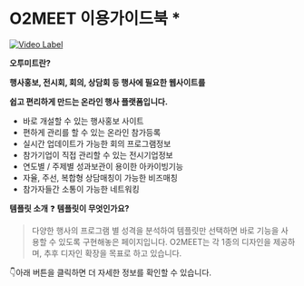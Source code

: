 # O2MEET 이용가이드북 *

[![Video Label](http://img.youtube.com/vi/Q4e_IqrTERQ?si=7DqJz2eu2J9bKeZu/0.jpg)](https://youtu.be/Q4e_IqrTERQ?si=7DqJz2eu2J9bKeZu)

**오투미트란?**

**행사홍보, 전시회, 회의, 상담회 등 행사에 필요한 웹사이트를**

**쉽고 편리하게 만드는 온라인 행사 플랫폼입니다.** 

- 바로 개설할 수 있는 행사홍보 사이트
- 편하게 관리를 할 수 있는 온라인 참가등록
- 실시간 업데이트가 가능한 회의 프로그램정보
- 참가기업이 직접 관리할 수 있는 전시기업정보
- 연도별 / 주제별 성과보관이 용이한 아카이빙기능
- 자율, 주선, 복합형 상담매칭이 가능한 비즈매칭
- 참가자들간 소통이 가능한 네트워킹


**템플릿 소개**
❓ **템플릿이 무엇인가요?**

> 다양한 행사의 프로그램 별 성격을 분석하여 템플릿만 선택하면 바로 기능을 사용할 수 있도록 구현해놓은 페이지입니다. 
O2MEET는 각 1종의  디자인을 제공하며, 추후 디자인 확장을 목표로 하고 있습니다.

👇아래 버튼을 클릭하면 더 자세한 정보를 확인할 수 있습니다. 


